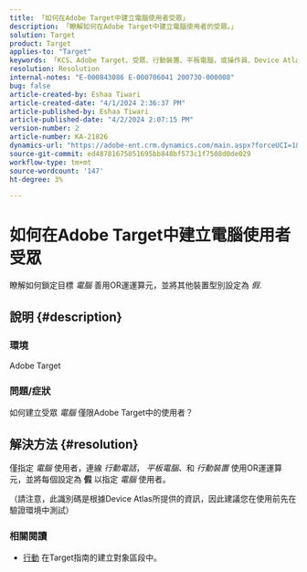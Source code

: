 ```yaml
---
title: 「如何在Adobe Target中建立電腦使用者受眾」
description: 「瞭解如何在Adobe Target中建立電腦使用者的受眾。」
solution: Target
product: Target
applies-to: "Target"
keywords: 「KCS、Adobe Target、受眾、行動裝置、平板電腦，或操作員、Device Atlas、環境、操作說明」
resolution: Resolution
internal-notes: "E-000843086 E-000706041 200730-000008"
bug: false
article-created-by: Eshaa Tiwari
article-created-date: "4/1/2024 2:36:37 PM"
article-published-by: Eshaa Tiwari
article-published-date: "4/2/2024 2:07:15 PM"
version-number: 2
article-number: KA-21826
dynamics-url: "https://adobe-ent.crm.dynamics.com/main.aspx?forceUCI=1&pagetype=entityrecord&etn=knowledgearticle&id=fc1d1a3b-35f0-ee11-904c-6045bd006268"
source-git-commit: ed48781675051695bb848bf573c1f7508d0de029
workflow-type: tm+mt
source-wordcount: '147'
ht-degree: 3%

---
```


# 如何在Adobe Target中建立電腦使用者受眾


瞭解如何鎖定目標 *電腦* 善用OR運運算元，並將其他裝置型別設定為 *假*.

## 說明 {#description}


### 環境

Adobe Target

### 問題/症狀

如何建立受眾 *電腦* 僅限Adobe Target中的使用者？


## 解決方法 {#resolution}


僅指定 *電腦* 使用者，連線 *行動電話*， *平板電腦*、和 *行動裝置* 使用OR運運算元，並將每個設定為 <b>假</b> 以指定 *電腦* 使用者。

（請注意，此識別碼是根據Device Atlas所提供的資訊，因此建議您在使用前先在驗證環境中測試）



### <b>相關閱讀</b>

- [行動](https://experienceleague.adobe.com/en/docs/target/using/audiences/create-audiences/categories-audiences/mobile#) 在Target指南的建立對象區段中。





